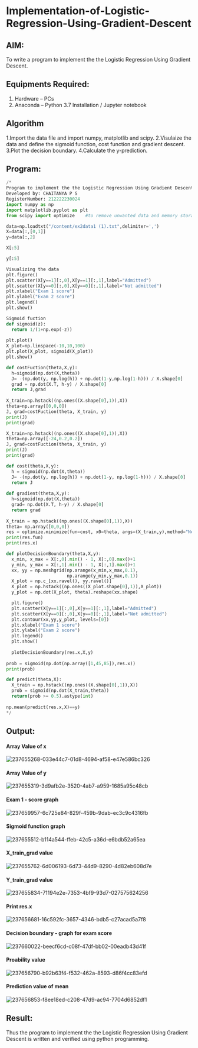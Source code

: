 # Implementation-of-Logistic-Regression-Using-Gradient-Descent

## AIM:
To write a program to implement the the Logistic Regression Using Gradient Descent.

## Equipments Required:
1. Hardware – PCs
2. Anaconda – Python 3.7 Installation / Jupyter notebook

## Algorithm
1.Import the data file and import numpy, matplotlib and scipy.
2.Visulaize the data and define the sigmoid function, cost function and gradient descent.
3.Plot the decision boundary.
4.Calculate the y-prediction.


## Program:
``` python
/*
Program to implement the the Logistic Regression Using Gradient Descent.
Developed by: CHAITANYA P S
RegisterNumber: 212222230024
import numpy as np
import matplotlib.pyplot as plt
from scipy import optimize    #to remove unwanted data and memory storage

data=np.loadtxt("/content/ex2data1 (1).txt",delimiter=',')
X=data[:,[0,1]]
y=data[:,2]

X[:5]

y[:5]

Visualizing the data
plt.figure()
plt.scatter(X[y==1][:,0],X[y==1][:,1],label="Admitted")
plt.scatter(X[y==0][:,0],X[y==0][:,1],label="Not admitted")
plt.xlabel("Exam 1 score")
plt.ylabel("Exam 2 score")
plt.legend()
plt.show()

Sigmoid fuction
def sigmoid(z):
  return 1/(1+np.exp(-z))
  
plt.plot()
X_plot=np.linspace(-10,10,100)
plt.plot(X_plot, sigmoid(X_plot))
plt.show()

def costFuction(theta,X,y):
  h=sigmoid(np.dot(X,theta))
  J= -(np.dot(y, np.log(h)) + np.dot(1-y,np.log(1-h))) / X.shape[0]
  grad = np.dot(X.T, h-y) / X.shape[0]
  return J,grad
  
X_train=np.hstack((np.ones((X.shape[0],1)),X))
theta=np.array([0,0,0])
J, grad=costFuction(theta, X_train, y)
print(J)
print(grad)

X_train=np.hstack((np.ones((X.shape[0],1)),X))
theta=np.array([-24,0.2,0.2])
J, grad=costFuction(theta, X_train, y)
print(J)
print(grad)

def cost(theta,X,y):
  h = sigmoid(np.dot(X,theta))
  J= -(np.dot(y, np.log(h)) + np.dot(1-y, np.log(1-h))) / X.shape[0]
  return J
  
def gradient(theta,X,y):
  h=sigmoid(np.dot(X,theta))
  grad= np.dot(X.T, h-y) / X.shape[0]
  return grad
  
X_train = np.hstack((np.ones((X.shape[0],1)),X))
theta= np.array([0,0,0])
res = optimize.minimize(fun=cost, x0=theta, args=(X_train,y),method="Newton-CG",jac=gradient)
print(res.fun)
print(res.x)

def plotDecisionBoundary(theta,X,y):
  x_min, x_max = X[:,0].min() - 1, X[:,0].max()+1
  y_min, y_max = X[:,1].min() - 1, X[:,1].max()+1
  xx, yy = np.meshgrid(np.arange(x_min,x_max,0.1),
                       np.arange(y_min,y_max,0.1))
  X_plot = np.c_[xx.ravel(), yy.ravel()]
  X_plot = np.hstack((np.ones((X_plot.shape[0],1)),X_plot))
  y_plot = np.dot(X_plot, theta).reshape(xx.shape)

  plt.figure()
  plt.scatter(X[y==1][:,0],X[y==1][:,1],label="Admitted")
  plt.scatter(X[y==0][:,0],X[y==0][:,1],label="Not admitted")
  plt.contour(xx,yy,y_plot, levels=[0])
  plt.xlabel("Exam 1 score")
  plt.ylabel("Exam 2 score")
  plt.legend()
  plt.show()
  
  plotDecisionBoundary(res.x,X,y)
  
prob = sigmoid(np.dot(np.array([1,45,85]),res.x))
print(prob)

def predict(theta,X):
  X_train = np.hstack((np.ones((X.shape[0],1)),X))
  prob = sigmoid(np.dot(X_train,theta))
  return(prob >= 0.5).astype(int)
  
np.mean(predict(res.x,X)==y)
*/
```

## Output:
#### Array Value of x
![237655268-033e44c7-01d8-4694-af58-e47e586bc326](https://github.com/chaitanya18c/-Implementation-of-Logistic-Regression-Using-Gradient-Descent/assets/119392724/b9409e34-9b5e-4c0e-a3b5-61b880a0dcf8)
#### Array Value of y
![237655319-3d9afb2e-3520-4ab7-a959-1685a95c48cb](https://github.com/chaitanya18c/-Implementation-of-Logistic-Regression-Using-Gradient-Descent/assets/119392724/beafbc63-3dbf-47d6-a66a-027e6cfdd363)
#### Exam 1 - score graph
![237659957-6c725e84-829f-459b-9dab-ec3c9c4316fb](https://github.com/chaitanya18c/-Implementation-of-Logistic-Regression-Using-Gradient-Descent/assets/119392724/61b2a857-bd4d-43f3-81b1-5b1b91b2515c)
#### Sigmoid function graph
![237655512-b114a544-ffeb-42c5-a36d-e6bdb52a65ea](https://github.com/chaitanya18c/-Implementation-of-Logistic-Regression-Using-Gradient-Descent/assets/119392724/485d0bdc-c5a9-4bfa-8bf7-32fa6da05a89)
#### X_train_grad value
![237655762-6d006193-6d73-44d9-8290-4d82eb608d7e](https://github.com/chaitanya18c/-Implementation-of-Logistic-Regression-Using-Gradient-Descent/assets/119392724/f8cb3597-e5ae-4ae5-bda5-ec4298dda2ec)
#### Y_train_grad value
![237655834-71194e2e-7353-4bf9-93d7-027575624256](https://github.com/chaitanya18c/-Implementation-of-Logistic-Regression-Using-Gradient-Descent/assets/119392724/563ae30c-407d-4d0d-a657-d54c0c2f31ad)
#### Print res.x
![237656681-16c592fc-3657-4346-bdb5-c27acad5a7f8](https://github.com/chaitanya18c/-Implementation-of-Logistic-Regression-Using-Gradient-Descent/assets/119392724/4bd09926-f74b-4c40-894f-9d7521b90c97)
#### Decision boundary - graph for exam score
![237660022-beecf6cd-c08f-47df-bb02-00eadb43d41f](https://github.com/chaitanya18c/-Implementation-of-Logistic-Regression-Using-Gradient-Descent/assets/119392724/ce8d7b22-6c3b-4778-b348-4a104285dc7f)
#### Proability value
![237656790-b92b63f4-f532-462a-8593-d86f4cc83efd](https://github.com/chaitanya18c/-Implementation-of-Logistic-Regression-Using-Gradient-Descent/assets/119392724/790ff26f-2760-4aa6-bda6-7de82affb252)
#### Prediction value of mean
![237656853-f8ee18ed-c208-47d9-ac94-7704d6852df1](https://github.com/chaitanya18c/-Implementation-of-Logistic-Regression-Using-Gradient-Descent/assets/119392724/232a18df-6cd0-403d-9690-36c811d7b2e5)

## Result:
Thus the program to implement the the Logistic Regression Using Gradient Descent is written and verified using python programming.


